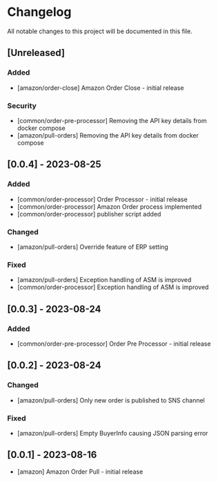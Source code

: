 # Changelog

All notable changes to this project will be documented in this file.

## [Unreleased]

### Added
- [amazon/order-close] Amazon Order Close - initial release
### Security
- [common/order-pre-processor] Removing the API key details from docker compose
- [amazon/pull-orders] Removing the API key details from docker compose

## [0.0.4] - 2023-08-25

### Added
- [common/order-processor] Order Processor - initial release
- [common/order-processor] Amazon Order process implemented
- [common/order-processor] publisher script added
### Changed
- [amazon/pull-orders] Override feature of ERP setting
### Fixed
- [amazon/pull-orders] Exception handling of ASM is improved
- [common/order-processor] Exception handling of ASM is improved


## [0.0.3] - 2023-08-24

### Added
- [common/order-pre-processor] Order Pre Processor - initial release

## [0.0.2] - 2023-08-24

### Changed
- [amazon/pull-orders] Only new order is published to SNS channel
### Fixed
- [amazon/pull-orders] Empty BuyerInfo causing JSON parsing error 
## [0.0.1] - 2023-08-16
- [amazon] Amazon Order Pull - initial release